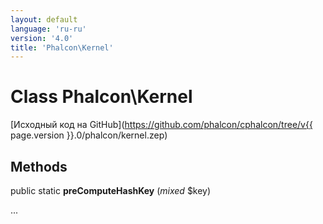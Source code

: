 ```yaml
---
layout: default
language: 'ru-ru'
version: '4.0'
title: 'Phalcon\Kernel'
---
```

# Class **Phalcon\Kernel**

[Исходный код на GitHub](https://github.com/phalcon/cphalcon/tree/v{{ page.version }}.0/phalcon/kernel.zep)

## Methods

public static **preComputeHashKey** (*mixed* $key)

...